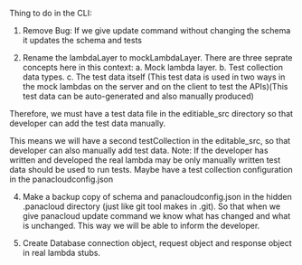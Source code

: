Thing to do in the CLI:

1. Remove Bug: If we give update command without changing the schema it updates the schema and tests

2. Rename the lambdaLayer to mockLambdaLayer. 
There are three seprate concepts here in this context:
a. Mock lambda layer.
b. Test collection data types.
c. The test data itself (This test data is used in two ways in the mock lambdas on the server and on the client to test the APIs)(This test data can be auto-generated and also manually produced)

Therefore, we must have a test data file in the editiable_src directory so that developer can add the test data manually. 

This means we will have a second testCollection in the editable_src, so that developer can also manually add test data. 
Note: If the developer has written and developed the real lambda may be only manually written test data should be used to run tests.
Maybe have a test collection configuration in the panacloudconfig.json

4. Make a backup copy of schema and panacloudconfig.json in the hidden .panacloud directory (just like git tool makes in .git). So that when we give panacloud update command we know what has changed and what is unchanged. This way we will be able to inform the developer. 

5. Create Database connection object, request object and response object in real lambda stubs. 










